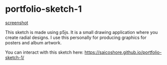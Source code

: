# portfolio-sketch-1

[screenshot](screenshot.png)

This sketch is made using p5js. It is a small drawing application where you create radial designs. I use this personally for producing graphics for posters and album artwork.

You can interact with this sketch here: https://saicoshore.github.io/portfolio-sketch-1/
